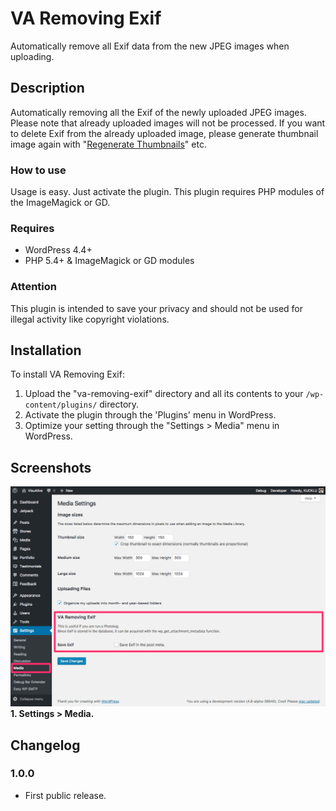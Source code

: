 VA Removing Exif
==============================

Automatically remove all Exif data from the new JPEG images when uploading.

## Description

Automatically removing all the Exif of the newly uploaded JPEG images. Please note that already uploaded images will not be processed. If you want to delete Exif from the already uploaded image, please generate thumbnail image again with "[Regenerate Thumbnails](https://ja.wordpress.org/plugins/regenerate-thumbnails/)" etc.

### How to use

Usage is easy. Just activate the plugin. This plugin requires PHP modules of the ImageMagick or GD.

### Requires
* WordPress 4.4+
* PHP 5.4+ & ImageMagick or GD modules

### Attention

This plugin is intended to save your privacy and should not be used for illegal activity like copyright violations.

## Installation

To install VA Removing Exif:

1. Upload the "va-removing-exif" directory and all its contents to your `/wp-content/plugins/` directory.
2. Activate the plugin through the 'Plugins' menu in WordPress.
3. Optimize your setting through the "Settings > Media" menu in WordPress.

## Screenshots

![Settings > Media.](./screenshot-1.png)  
**1. Settings > Media.**

## Changelog

### 1.0.0
* First public release.